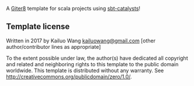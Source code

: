 A [Giter8][g8] template for scala projects using [sbt-catalysts](https://github.com/typelevel/sbt-catalysts/)!

Template license
----------------
Written in 2017 by Kailuo Wang kailuowang@gmail.com
[other author/contributor lines as appropriate]

To the extent possible under law, the author(s) have dedicated all copyright and related
and neighboring rights to this template to the public domain worldwide.
This template is distributed without any warranty. See <http://creativecommons.org/publicdomain/zero/1.0/>.

[g8]: http://www.foundweekends.org/giter8/
